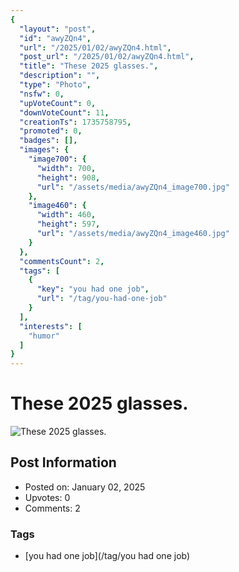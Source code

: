 ```yaml
---
{
  "layout": "post",
  "id": "awyZQn4",
  "url": "/2025/01/02/awyZQn4.html",
  "post_url": "/2025/01/02/awyZQn4.html",
  "title": "These 2025 glasses.",
  "description": "",
  "type": "Photo",
  "nsfw": 0,
  "upVoteCount": 0,
  "downVoteCount": 11,
  "creationTs": 1735758795,
  "promoted": 0,
  "badges": [],
  "images": {
    "image700": {
      "width": 700,
      "height": 908,
      "url": "/assets/media/awyZQn4_image700.jpg"
    },
    "image460": {
      "width": 460,
      "height": 597,
      "url": "/assets/media/awyZQn4_image460.jpg"
    }
  },
  "commentsCount": 2,
  "tags": [
    {
      "key": "you had one job",
      "url": "/tag/you-had-one-job"
    }
  ],
  "interests": [
    "humor"
  ]
}
---
```


# These 2025 glasses.

![These 2025 glasses.](/assets/media/awyZQn4_image700.jpg)

## Post Information

- Posted on: January 02, 2025
- Upvotes: 0
- Comments: 2

### Tags

- [you had one job](/tag/you had one job)

